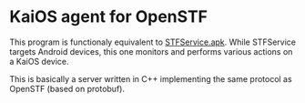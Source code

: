 # KaiOS agent for OpenSTF

This program is functionaly equivalent to [STFService.apk](https://github.com/openstf/STFService.apk). While STFService targets Android devices, this one monitors and performs various actions on a KaiOS device.

This is basically a server written in C++ implementing the same protocol as OpenSTF (based on protobuf).

